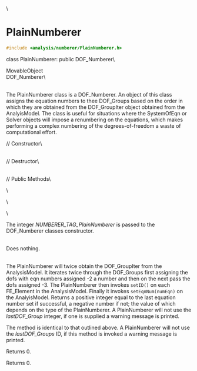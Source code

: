 \
# PlainNumberer 

```cpp
#include <analysis/numberer/PlainNumberer.h>
```

class PlainNumberer: public DOF_Numberer\

MovableObject\
DOF_Numberer\

\
The PlainNumberer class is a DOF_Numberer. An object of this class
assigns the equation numbers to thee DOF_Groups based on the order in
which they are obtained from the DOF_GroupIter object obtained from the
AnalyisModel. The class is useful for situations where the SystemOfEqn
or Solver objects will impose a renumbering on the equations, which
makes performing a complex numbering of the degrees-of-freedom a waste
of computational effort.

// Constructor\

\
// Destructor\

\
// Public Methods\

\

\

\

The integer *NUMBERER_TAG_PlainNumberer* is passed to the DOF_Numberer
classes constructor.

\
Does nothing.

\
The PlainNumberer will twice obtain the DOF_GroupIter from the
AnalysisModel. It iterates twice through the DOF_Groups first assigning
the dofs with eqn numbers assigned -2 a number and then on the next pass
the dofs assigned -3. The PlainNumberer then invokes `setID()` on each
FE_Element in the AnalysisModel. Finally it invokes `setEqnNum(numEqn)`
on the AnalyisModel. Returns a positive integer equal to the last
equation number set if successful, a negative number if not; the value
of which depends on the type of the PlainNumberer. A PlainNumberer will
not use the *lastDOF_Group* integer, if one is supplied a warning
message is printed.

The method is identical to that outlined above. A PlainNumberer will not
use the *lastDOF_Groups* ID, if this method is invoked a warning message
is printed.

Returns $0$.

Returns $0$.
